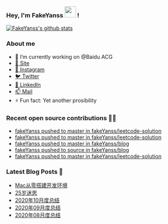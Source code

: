 ### Hey, I'm FakeYanss <img src="https://media.giphy.com/media/hvRJCLFzcasrR4ia7z/giphy.gif" width="30px"> !

[![FakeYanss's github stats](https://github-readme-stats.vercel.app/api?username=fakeyanss)](https://github.com/fakeyanss)

### About me
- 🔭 I’m currently working on @Baidu ACG
- [🦓 Site](https://foreti.me)
- [📸 Instagram](https://www.instagram.com/fakeyanss/)
- [🐦 Twitter](https://twitter.com/fakeYanss)
- [💼 LinkedIn](https://www.linkedin.com/in/foretime) 
- [📫 Mail](mailto:yanshisangc@gmail.com)
- ⚡ Fun fact: Yet another prosibility

### Recent open source contributions 👨‍💻

<!-- GITHUB:START -->
- [fakeYanss pushed to master in fakeYanss/leetcode-solution](https://github.com/fakeYanss/leetcode-solution/compare/bc5d7d1f21...25e77048ca)
- [fakeYanss pushed to master in fakeYanss/leetcode-solution](https://github.com/fakeYanss/leetcode-solution/compare/f7073dc500...bc5d7d1f21)
- [fakeYanss pushed to master in fakeYanss/blog](https://github.com/fakeYanss/blog/compare/f848d9110e...a9086ba6cd)
- [fakeYanss pushed to source in fakeYanss/blog](https://github.com/fakeYanss/blog/compare/36b3fea2b2...1792ce112f)
- [fakeYanss pushed to master in fakeYanss/leetcode-solution](https://github.com/fakeYanss/leetcode-solution/compare/f1d3e33120...f7073dc500)
<!-- GITHUB:END -->

### Latest Blog Posts 📕
<!-- BLOG:START -->
- [Mac从零搭建开发环境](https://foreti.me/blog/2021/03/14/setup-env-on-mac/)
- [25岁迷思](https://foreti.me/blog/2021/01/09/thinking-at-25-years-old/)
- [2020年10月度总结](https://foreti.me/blog/2020/10/28/2020-10-review/)
- [2020年09月度总结](https://foreti.me/blog/2020/10/28/2020-09-review/)
- [2020年08月度总结](https://foreti.me/blog/2020/09/05/2020-08-review/)
<!-- BLOG:END -->
